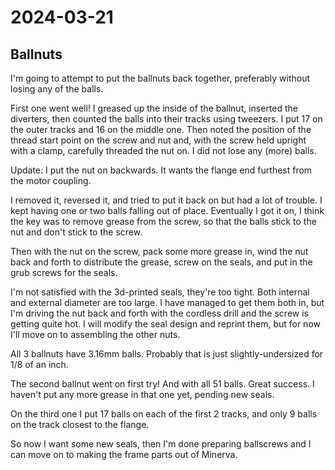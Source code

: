 # 2024-03-21

## Ballnuts

I'm going to attempt to put the ballnuts back together, preferably without losing
any of the balls.

First one went well! I greased up the inside of the ballnut, inserted the diverters,
then counted the balls into their tracks using tweezers. I put 17 on the outer tracks
and 16 on the middle one. Then noted the position of the thread start point on the screw
and nut and, with the screw held upright with a clamp, carefully threaded the nut on.
I did not lose any (more) balls.

Update: I put the nut on backwards. It wants the flange end furthest from the motor coupling.

I removed it, reversed it, and tried to put it back on but had a lot of trouble. I kept having
one or two balls falling out of place. Eventually I got it on, I think the key was to remove
grease from the screw, so that the balls stick to the nut and don't stick to the screw.

Then with the nut on the screw, pack some more grease in, wind the nut back and forth
to distribute the grease, screw on the seals, and put in the grub screws for the seals.

I'm not satisfied with the 3d-printed seals, they're too tight. Both internal and external
diameter are too large. I have managed to get them both in, but I'm driving the nut back and
forth with the cordless drill and the screw is getting quite hot. I will modify the seal
design and reprint them, but for now I'll move on to assembling the other nuts.

All 3 ballnuts have 3.16mm balls. Probably that is just slightly-undersized for 1/8 of
an inch.

The second ballnut went on first try! And with all 51 balls. Great success. I haven't put
any more grease in that one yet, pending new seals.

On the third one I put 17 balls on each of the first 2 tracks, and only 9 balls on the
track closest to the flange.

So now I want some new seals, then I'm done preparing ballscrews and I can move on to
making the frame parts out of Minerva.
